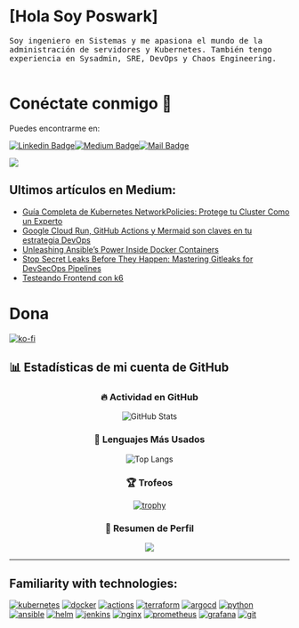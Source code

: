 # [Hola Soy Poswark]
<samp>
    Soy ingeniero en Sistemas y me apasiona el mundo de la administración de servidores y Kubernetes. También tengo experiencia en Sysadmin, SRE, DevOps y Chaos Engineering.
     <br>

</samp>
<br>

# Conéctate conmigo 🤝
Puedes encontrarme en:


[![Linkedin Badge](https://img.shields.io/badge/LinkedIn-0077B5?style=for-the-badge&logo=linkedin&logoColor=white)](https://www.linkedin.com/in/giovannyorjuel2/)[![Medium Badge](https://img.shields.io/badge/Medium-12100E?style=for-the-badge&logo=medium&logoColor=white)](https://medium.com/@giovannyorjuel2)[![Mail Badge](https://img.shields.io/badge/Gmail-D14836?style=for-the-badge&logo=gmail&logoColor=white)](mailto:giovannyorjuel2@gmail.com)
</p>

![](https://komarev.com/ghpvc/?username=poswark)

## Ultimos artículos en Medium:

<!-- BLOG-POST-LIST:START -->
- [Guía Completa de Kubernetes NetworkPolicies: Protege tu Cluster Como un Experto](https://medium.com/@giovannyorjuel2/gu%C3%ADa-completa-de-kubernetes-networkpolicies-protege-tu-cluster-como-un-experto-0eecf608498f?source=rss-d70a155c192f------2)
- [Google Cloud Run, GitHub Actions y Mermaid son claves en tu estrategia DevOps](https://medium.com/@giovannyorjuel2/por-qu%C3%A9-google-cloud-run-github-actions-y-mermaid-son-claves-en-tu-estrategia-devops-a5c123f38915?source=rss-d70a155c192f------2)
- [Unleashing Ansible’s Power Inside Docker Containers](https://medium.com/@giovannyorjuel2/unleashing-ansibles-power-inside-docker-containers-31b8adf6fba5?source=rss-d70a155c192f------2)
- [Stop Secret Leaks Before They Happen: Mastering Gitleaks for DevSecOps Pipelines](https://medium.com/@giovannyorjuel2/stop-secret-leaks-before-they-happen-mastering-gitleaks-for-devsecops-pipelines-633d0f975162?source=rss-d70a155c192f------2)
- [Testeando Frontend con k6](https://medium.com/@giovannyorjuel2/testeando-frontend-con-k6-8677ef57402e?source=rss-d70a155c192f------2)
<!-- BLOG-POST-LIST:END -->

# Dona
[![ko-fi](https://ko-fi.com/img/githubbutton_sm.svg)](https://ko-fi.com/K3K5VN9Z6)


## 📊 Estadísticas de mi cuenta de GitHub

<div align="center">

### 🔥 Actividad en GitHub  
![GitHub Stats](https://github-readme-stats.vercel.app/api?username=poswark&show_icons=true&theme=vue&hide_border=true&count_private=true)

### 📂 Lenguajes Más Usados  
![Top Langs](https://github-readme-stats.vercel.app/api/top-langs/?username=poswark&layout=compact&theme=vue&hide_border=true)

### 🏆 Trofeos  
[![trophy](https://github-profile-trophy.vercel.app/?username=poswark&theme=algolia&margin-w=5&margin-h=5)](https://github.com/ryo-ma/github-profile-trophy)

### 📜 Resumen de Perfil  
![](http://github-profile-summary-cards.vercel.app/api/cards/profile-details?username=poswark&theme=github)

</div>

<hr>

## Familiarity with technologies:


[![kubernetes](https://img.shields.io/badge/kubernetes-326ce5.svg?&style=for-the-badge&logo=kubernetes&logoColor=white)]()
[![docker](https://img.shields.io/badge/Docker-2CA5E0?style=for-the-badge&logo=docker&logoColor=white)]()
[![actions](https://img.shields.io/badge/Github%20Actions-282a2e?style=for-the-badge&logo=githubactions&logoColor=367cfe)]()
[![terraform](https://img.shields.io/badge/Terraform-7B42BC?style=for-the-badge&logo=terraform&logoColor=white)]()
[![argocd](https://img.shields.io/badge/Argo%20CD-1e0b3e?style=for-the-badge&logo=argo&logoColor=#d16044)]()
[![python](https://img.shields.io/badge/Python-FFD43B?style=for-the-badge&logo=python&logoColor=blue)]()
[![ansible](https://img.shields.io/badge/Ansible-000000?style=for-the-badge&logo=ansible&logoColor=white)]()
[![helm](https://img.shields.io/badge/Helm-0F1689?style=for-the-badge&logo=Helm&labelColor=0F1689)]()
[![jenkins](https://img.shields.io/badge/Jenkins-D24939?style=for-the-badge&logo=Jenkins&logoColor=white)]()
[![nginx](https://img.shields.io/badge/Nginx-009639?style=for-the-badge&logo=nginx&logoColor=white)]()
[![prometheus](https://img.shields.io/badge/Prometheus-000000?style=for-the-badge&logo=prometheus&labelColor=000000)]()
[![grafana](https://img.shields.io/badge/Grafana-F2F4F9?style=for-the-badge&logo=grafana&logoColor=orange&labelColor=F2F4F9)]()
[![git](https://img.shields.io/badge/GIT-E44C30?style=for-the-badge&logo=git&logoColor=white)]()

